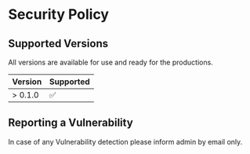# Security Policy

## Supported Versions

All versions are available for use and ready for the productions.

| Version | Supported          |
| ------- | ------------------ |
| > 0.1.0  | :white_check_mark: |


## Reporting a Vulnerability

In case of any Vulnerability detection please inform admin by email only.


